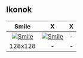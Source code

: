## Ikonok

|Smile|X|X|
|:---:|:---:|:---:|
|[![Smile](https://barsonyj.github.io/ikonok/smile/smile.png)](https://barsonyj.github.io/ikonok/smile/index.json)|[![Smile](https://barsonyj.github.io/ikonok/signs/snake.png)](https://barsonyj.github.io/ikonok/signs/index.json)|-|
|128x128|-|-|
